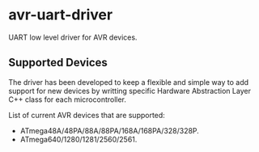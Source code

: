 # avr-uart-driver

UART low level driver for AVR devices.

## Supported Devices

The driver has been developed to keep a flexible and simple way to add support for new devices by writting specific Hardware Abstraction Layer C++ class for each microcontroller.

List of current AVR devices that are supported:

- ATmega48A/48PA/88A/88PA/168A/168PA/328/328P.
- ATmega640/1280/1281/2560/2561.
